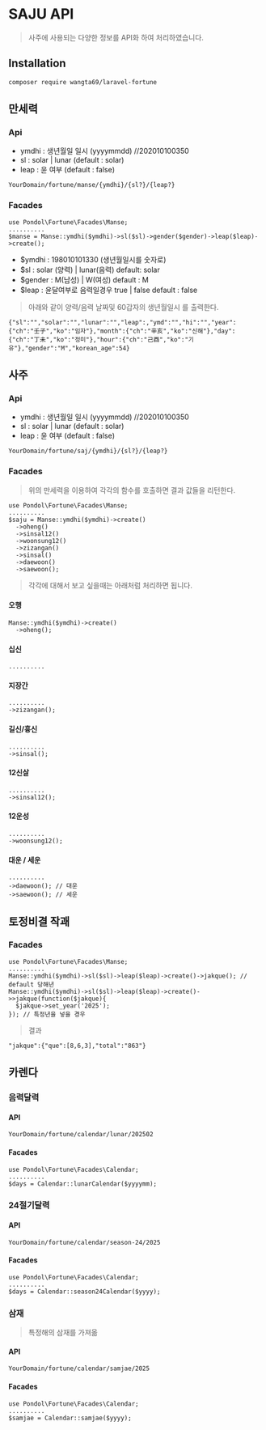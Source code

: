 # SAJU API
> 사주에 사용되는 다양한 정보를 API화 하여 처리하였습니다. 

## Installation
```
composer require wangta69/laravel-fortune
```


## 만세력  
### Api
- ymdhi : 생년월일 일시 (yyyymmdd)  //202010100350
- sl : solar | lunar (default : solar)
- leap : 윤 여부 (default : false)
```
YourDomain/fortune/manse/{ymdhi}/{sl?}/{leap?}
```
### Facades

```
use Pondol\Fortune\Facades\Manse;
..........
$manse = Manse::ymdhi($ymdhi)->sl($sl)->gender($gender)->leap($leap)->create();
``` 
- $ymdhi : 198010101330 (생년월일시를 숫자로)
- $sl : solar (양력) | lunar(음력)  default: solar
- $gender : M(남성) | W(여성) default : M
- $leap : 윤달여부로 음력일경우 true | false default : false
> 아래와 같이 양력/음력 날짜및 60갑자의 생년월일시 를 출력한다.
```
{"sl":"","solar":"","lunar":"","leap":,"ymd":"","hi":"","year":{"ch":"壬子","ko":"임자"},"month":{"ch":"辛亥","ko":"신해"},"day":{"ch":"丁未","ko":"정미"},"hour":{"ch":"己酉","ko":"기유"},"gender":"M","korean_age":54}
```
## 사주 
### Api
- ymdhi : 생년월일 일시 (yyyymmdd)  //202010100350
- sl : solar | lunar (default : solar)
- leap : 윤 여부 (default : false)
```
YourDomain/fortune/saj/{ymdhi}/{sl?}/{leap?}
```
### Facades
> 위의 만세력을 이용하여 각각의 함수를 호출하면  결과 값들을 리턴한다.
```
use Pondol\Fortune\Facades\Manse;
..........
$saju = Manse::ymdhi($ymdhi)->create()
  ->oheng()
  ->sinsal12()
  ->woonsung12()
  ->zizangan()
  ->sinsal()
  ->daewoon()
  ->saewoon();
```
> 각각에 대해서 보고 싶을때는 아래처럼 처리하면 됩니다.
#### 오행
```
Manse::ymdhi($ymdhi)->create()
  ->oheng();
```
#### 십신
```
..........

```
#### 지장간
```
..........
->zizangan();
```
#### 길신/흉신
```
..........
->sinsal();
```
#### 12신살
```
..........
->sinsal12();
```
#### 12운성
```
..........
->woonsung12();
```
#### 대운 / 세운
```
..........
->daewoon(); // 대운
->saewoon(); // 세운
```

## 토정비결 작괘
### Facades
```
use Pondol\Fortune\Facades\Manse;
..........
Manse::ymdhi($ymdhi)->sl($sl)->leap($leap)->create()->jakque(); // default 당해년
Manse::ymdhi($ymdhi)->sl($sl)->leap($leap)->create()->>jakque(function($jakque){
  $jakque->set_year('2025');
}); // 특정년을 넣을 경우
```
> 결과
```
"jakque":{"que":[8,6,3],"total":"863"}
```
## 카렌다
### 음력달력
#### API
```
YourDomain/fortune/calendar/lunar/202502
```
#### Facades
```
use Pondol\Fortune\Facades\Calendar;
..........
$days = Calendar::lunarCalendar($yyyymm);
```

### 24절기달력
#### API
```
YourDomain/fortune/calendar/season-24/2025
```
#### Facades
```
use Pondol\Fortune\Facades\Calendar;
..........
$days = Calendar::season24Calendar($yyyy);
```

### 삼재
> 특정해의 삼재를 가져옮
#### API
```
YourDomain/fortune/calendar/samjae/2025
```
#### Facades
```
use Pondol\Fortune\Facades\Calendar;
..........
$samjae = Calendar::samjae($yyyy);
```